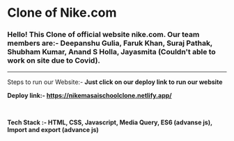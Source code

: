 <h1>Clone of Nike.com</h1>

<h3>Hello! This Clone of official website nike.com. Our team members are:- Deepanshu Gulia, Faruk Khan, Suraj Pathak, Shubham Kumar, Anand S Holla, Jayasmita (Couldn't able to work on site due to Covid).</h3>

<hr/>

<p>Steps to run our Website:- <strong>Just click on our deploy link to run our website</strong?</p>
  <p>Deploy link:- <a href="https://nikemasaischoolclone.netlify.app/">https://nikemasaischoolclone.netlify.app/</a></p>
  
<br/>
  
<p><strong>Tech Stack :- </strong> HTML, CSS, Javascript, Media Query, ES6 (advanse js), Import and export (advance js)<p>
